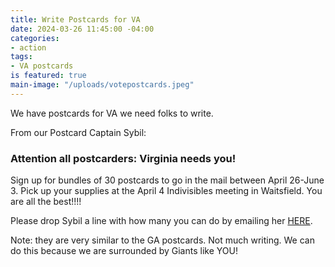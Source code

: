 ```yaml
---
title: Write Postcards for VA
date: 2024-03-26 11:45:00 -04:00
categories:
- action
tags:
- VA postcards
is featured: true
main-image: "/uploads/votepostcards.jpeg"
---
```


We have postcards for VA we need folks to write. 

From our Postcard Captain Sybil: 

### Attention all postcarders: Virginia needs you!
Sign up for bundles of 30 postcards to go in the mail between April 26-June 3.  Pick up your supplies at the April 4 Indivisibles meeting in Waitsfield.  You are all the best!!!!

Please drop Sybil a line with how many you can do by emailing her <a class="nav-link" href="mailto:sybil.sch@gmail.com">HERE</a>.

Note: they are very similar to the GA postcards. Not much writing. We can do this because we are surrounded by Giants like YOU!